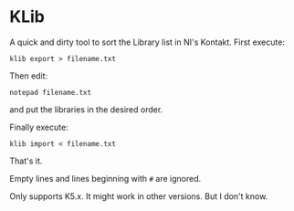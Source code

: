# KLib

A quick and dirty tool to sort the Library list in NI's Kontakt.
First execute:

    klib export > filename.txt

 Then edit:

    notepad filename.txt

and put the libraries in the desired order.

Finally execute:

    klib import < filename.txt

That's it.

Empty lines and lines beginning with `#` are ignored.

Only supports K5.x. It might work in other versions. But I don't know.